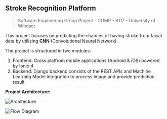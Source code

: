 
## Stroke Recognition Platform

> Software Engineering Group Project - COMP - 8117 - University of Windsor


This project focuses on predicting the chances of having stroke from facial data by utilizing **CNN** (Convolutional Neural Network). 

The project is structured in two modules:

 1. Frontend: Cross platfrom mobile applications (Android & iOS) powered by Ionic 4
 2. Backend: Django backend consists of the REST APIs and Machine Learning Model integration to process image and provide prediction result

**Project Architecture:**

![Architecture](https://nihalpatel.com/images/project/stroke-rec-arch.jpg)

![Flow Diagram](https://nihalpatel.com/images/project/stroke-rec-diagram.png)